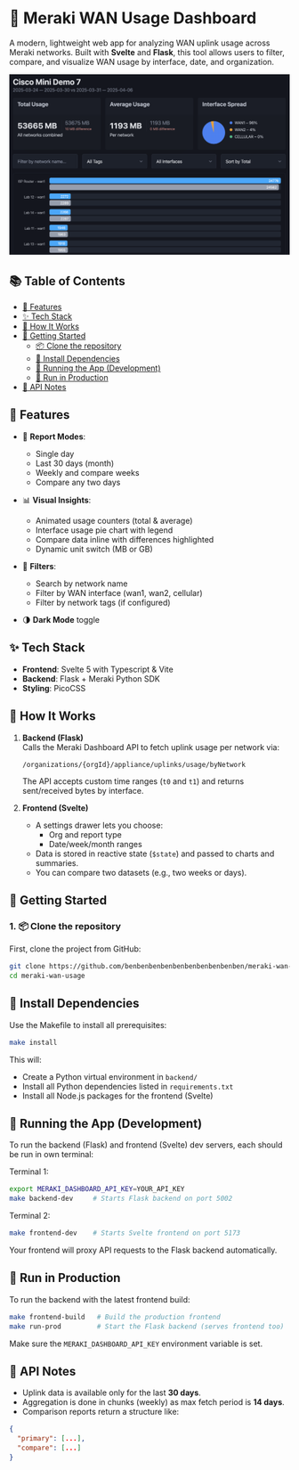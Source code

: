 # 📡 Meraki WAN Usage Dashboard

A modern, lightweight web app for analyzing WAN uplink usage across Meraki networks. Built with **Svelte** and **Flask**, this tool allows users to filter, compare, and visualize WAN usage by interface, date, and organization.

![Dashboard](dashboard.png)

## 📚 Table of Contents

- [🚀 Features](#-features)
- [✨ Tech Stack](#-tech-stack)
- [🧠 How It Works](#-how-it-works)
- [🚀 Getting Started](#-getting-started)
  - [📦 Clone the repository](#-clone-the-repository)
  - [🔧 Install Dependencies](#-install-dependencies)
  - [🧪 Running the App (Development)](#-running-the-app-development)
  - [🚢 Run in Production](#-run-in-production)
- [📄 API Notes](#-api-notes)

## 🚀 Features

- 📅 **Report Modes**:

  - Single day
  - Last 30 days (month)
  - Weekly and compare weeks
  - Compare any two days

- 📊 **Visual Insights**:

  - Animated usage counters (total & average)
  - Interface usage pie chart with legend
  - Compare data inline with differences highlighted
  - Dynamic unit switch (MB or GB)

- 📁 **Filters**:

  - Search by network name
  - Filter by WAN interface (wan1, wan2, cellular)
  - Filter by network tags (if configured)

- 🌗 **Dark Mode** toggle

## ✨ Tech Stack

- **Frontend**: Svelte 5 with Typescript & Vite
- **Backend**: Flask + Meraki Python SDK
- **Styling**: PicoCSS

## 🧠 How It Works

1. **Backend (Flask)**  
   Calls the Meraki Dashboard API to fetch uplink usage per network via:

   ```
   /organizations/{orgId}/appliance/uplinks/usage/byNetwork
   ```

   The API accepts custom time ranges (`t0` and `t1`) and returns sent/received bytes by interface.

2. **Frontend (Svelte)**
   - A settings drawer lets you choose:
     - Org and report type
     - Date/week/month ranges
   - Data is stored in reactive state (`$state`) and passed to charts and summaries.
   - You can compare two datasets (e.g., two weeks or days).

## 🚀 Getting Started

### 1. 📦 Clone the repository

First, clone the project from GitHub:

```bash
git clone https://github.com/benbenbenbenbenbenbenbenbenben/meraki-wan-usage.git
cd meraki-wan-usage
```

## 🔧 Install Dependencies

Use the Makefile to install all prerequisites:

```bash
make install
```

This will:

- Create a Python virtual environment in `backend/`
- Install all Python dependencies listed in `requirements.txt`
- Install all Node.js packages for the frontend (Svelte)

## 🧪 Running the App (Development)

To run the backend (Flask) and frontend (Svelte) dev servers, each should be run in own terminal:

Terminal 1:

```bash
export MERAKI_DASHBOARD_API_KEY=YOUR_API_KEY
make backend-dev     # Starts Flask backend on port 5002
```

Terminal 2:

```bash
make frontend-dev    # Starts Svelte frontend on port 5173
```

Your frontend will proxy API requests to the Flask backend automatically.

## 🚢 Run in Production

To run the backend with the latest frontend build:

```bash
make frontend-build   # Build the production frontend
make run-prod         # Start the Flask backend (serves frontend too)
```

Make sure the `MERAKI_DASHBOARD_API_KEY` environment variable is set.

## 📄 API Notes

- Uplink data is available only for the last **30 days**.
- Aggregation is done in chunks (weekly) as max fetch period is **14 days**.
- Comparison reports return a structure like:

```json
{
  "primary": [...],
  "compare": [...]
}
```

